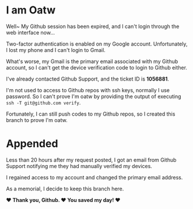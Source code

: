 # I am Oatw

Well~ My Github session has been expired,
and I can't login through the web interface now...

Two-factor authentication is enabled on my Google account.
Unfortunately, I lost my phone and I can't login to Gmail.

What's worse, my Gmail is the primary email associated with my Github account,
so I can't get the device verification code to login to Github either.

I've already contacted Github Support, and the ticket ID is **1056881**.

I'm not used to access to Github repos with ssh keys, normally I use password.
So I can't prove I'm oatw by providing the output of executing
`ssh -T git@github.com verify`.

Fortunately, I can still push codes to my Github repos,
so I created this branch to prove I'm oatw.

# Appended

Less than 20 hours after my request posted, I got an email from Github Support
notifying me they had manually verified my devices.

I regained access to my account and changed the primary email address.

As a memorial, I decide to keep this branch here.

**:hearts: Thank you, Github. :hearts: You saved my day! :hearts:**
